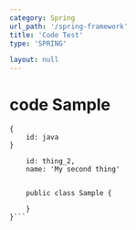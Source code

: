 ```yaml
---
category: Spring
url_path: '/spring-framework'
title: 'Code Test'
type: 'SPRING'

layout: null
---
```

# code Sample

```
{
    id: java
}
```

```{
    id: thing_2,
    name: 'My second thing'
    
    
    public class Sample {
    
    }
}```

